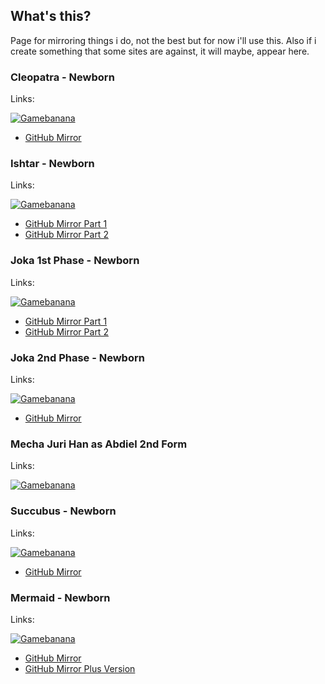 ## What's this?

Page for mirroring things i do, not the best but for now i'll use this. Also if i create something that some sites are against, it will maybe, appear here.

### Cleopatra - Newborn

Links:

[![Gamebanana](https://gamebanana.com/mods/embeddables/346576?type=large)](https://gamebanana.com/mods/346576)
*   [GitHub Mirror](https://github.com/Z-Infinity/mods/blob/main/SMTV/mugenrei_Cleopatra_NewbornMod.7z)

### Ishtar - Newborn

Links:

[![Gamebanana](https://gamebanana.com/mods/embeddables/348219?type=large)](https://gamebanana.com/mods/348219)
*   [GitHub Mirror Part 1](https://github.com/Z-Infinity/mods/raw/main/SMTV/mugenrei_Ishtar_NewbornMod.7z.001)
*   [GitHub Mirror Part 2](https://github.com/Z-Infinity/mods/raw/main/SMTV/mugenrei_Ishtar_NewbornMod.7z.002)

### Joka 1st Phase - Newborn

Links:

[![Gamebanana](https://gamebanana.com/mods/embeddables/349175?type=large)](https://gamebanana.com/mods/349175)
*   [GitHub Mirror Part 1](https://github.com/Z-Infinity/mods/raw/main/SMTV/mugenrei_Joka_NewbornMod.7z.001)
*   [GitHub Mirror Part 2](https://github.com/Z-Infinity/mods/raw/main/SMTV/mugenrei_Joka_NewbornMod.7z.002)

### Joka 2nd Phase - Newborn

Links:

[![Gamebanana](https://gamebanana.com/mods/embeddables/349945?type=large)](https://gamebanana.com/mods/349945)

*   [GitHub Mirror](https://github.com/mugenrei/mods/raw/main/SMTV/mugenrei_Joka2nd_NewbornMod.7z)

### Mecha Juri Han as Abdiel 2nd Form

Links:

[![Gamebanana](https://gamebanana.com/mods/embeddables/350584?type=large)](https://gamebanana.com/mods/350584)

### Succubus - Newborn

Links:

[![Gamebanana](https://gamebanana.com/mods/embeddables/351930?type=large)](https://gamebanana.com/mods/351930)

*   [GitHub Mirror](https://github.com/mugenrei/mods/raw/main/SMTV/mugenrei_Succubus_NewbornMod.7z)

### Mermaid - Newborn

Links:

[![Gamebanana](https://gamebanana.com/mods/embeddables/352748?type=large)](https://gamebanana.com/mods/352748)

*   [GitHub Mirror](https://github.com/mugenrei/mods/raw/main/SMTV/mugenrei_Mermaid_NewbornMod.7z)
*   [GitHub Mirror Plus Version](https://github.com/mugenrei/mods/raw/main/SMTV/mugenrei_Mermaid_NewbornModPlus.7z)
